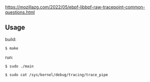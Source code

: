 
https://mozillazg.com/2022/05/ebpf-libbpf-raw-tracepoint-common-questions.html

## Usage

build:

```
$ make
```

run:

```
$ sudo ./main

$ sudo cat /sys/kernel/debug/tracing/trace_pipe
```
